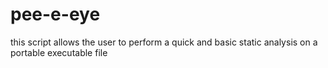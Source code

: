 # pee-e-eye
this script allows the user to perform a quick and basic static analysis on a portable executable file
